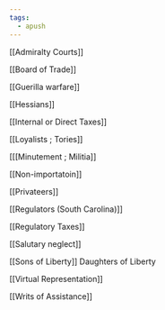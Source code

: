 ```yaml
---
tags:
  - apush
---
```

[[Admiralty Courts]]

[[Board of Trade]]

[[Guerilla warfare]]

[[Hessians]]

[[Internal or Direct Taxes]]

[[Loyalists ; Tories]]

[[[Minutement ; Militia]]

[[Non-importatoin]]

[[Privateers]]

[[Regulators (South Carolina)]]

[[Regulatory Taxes]]

[[Salutary neglect]]

[[Sons of Liberty]] Daughters of Liberty

[[Virtual Representation]]

[[Writs of Assistance]]
